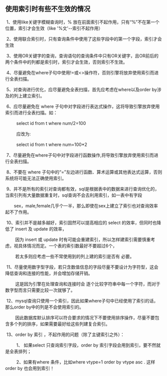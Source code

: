 ## 使用索引时有些不生效的情况

 1、使用like关键字模糊查询时，% 放在前面索引不起作用，只有“%”不在第一个位置，索引才会生效（like '%文'--索引不起作用）

 2、使用联合索引时，只有查询条件中使用了这些字段中的第一个字段，索引才会生效

 3、使用OR关键字的查询，查询语句的查询条件中只有OR关键字，且OR前后的两个条件中的列都是索引时，索引才会生效，否则索引不生效。

 4、尽量避免在where子句中使用!=或<>操作符，否则引擎将放弃使用索引而进行全表扫描。

 5、对查询进行优化，应尽量避免全表扫描，首先应考虑在where以及order by涉及的列上建立索引。

 6、应尽量避免在 where 子句中对字段进行表达式操作，这将导致引擎放弃使用索引而进行全表扫描。如：

  　　select id from t where num/2=100 

  　　应改为: 

  　　select id from t where num=100*2 

 7、尽量避免在where子句中对字段进行函数操作,将导致引擎放弃使用索引而进行全表扫描。

 8、不要在 where 子句中的“=”左边进行函数、算术运算或其他表达式运算，否则系统将可能无法正确使用索引。

 9、并不是所有的索引对查询都有效，sql是根据表中的数据来进行查询优化的，当索引列有大量数据重复时，sql查询不会去利用索引，如一表中有字段

　　sex，male,female几乎个一半，那么即使在sex上建立了索引也对查询效率起不了作用。

 10、索引并不是越多越好，索引固然可以提高相应的 select 的效率，但同时也降低了 insert 及 update 的效率，

 　　因为 insert 或 update 时有可能会重建索引，所以怎样建索引需要慎重考虑，视具体情况而定。一个表的索引数最好不要超过6个，

 　　若太多则应考虑一些不常使用到的列上建的索引是否有 必要。

 11、尽量使用数字型字段，若只含数值信息的字段尽量不要设计为字符型，这会降低查询和连接的性能，并会增加存储开销。

 　　这是因为引擎在处理查询和连接时会 逐个比较字符串中每一个字符，而对于数字型而言只需要比较一次就够了。

 12、mysql查询只使用一个索引，因此如果where子句中已经使用了索引的话，那么order by中的列是不会使用索引的。

　　 因此数据库默认排序可以符合要求的情况下不要使用排序操作，尽量不要包含多个列的排序，如果需要最好给这些列建复合索引。

 13、order by 索引 ，不起作用的问题（除了主键索引之外）：

  　　1、 如果select 只查询索引字段，order by 索引字段会用到索引，要不然就是全表排列；

 　　 2、如果有where 条件，比如where vtype=1 order by vtype asc . 这样order by 也会用到索引！


## 